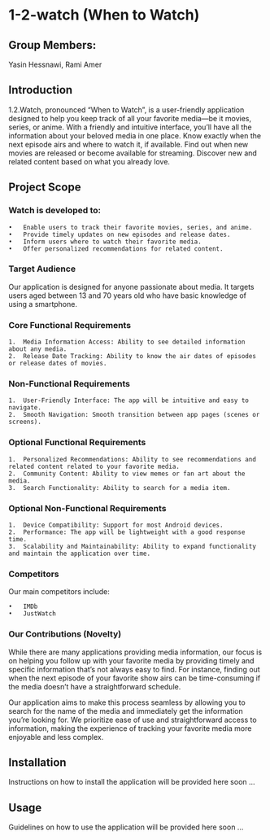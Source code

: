# 1-2-watch (When to Watch)
## Group Members: 
Yasin Hessnawi, Rami Amer

## Introduction

1.2.Watch, pronounced “When to Watch”, is a user-friendly application designed to help you keep track of all your favorite media—be it movies, series, or anime. With a friendly and intuitive interface, you’ll have all the information about your beloved media in one place. Know exactly when the next episode airs and where to watch it, if available. Find out when new movies are released or become available for streaming. Discover new and related content based on what you already love.

## Project Scope

### Watch is developed to:

	•	Enable users to track their favorite movies, series, and anime.
	•	Provide timely updates on new episodes and release dates.
	•	Inform users where to watch their favorite media.
	•	Offer personalized recommendations for related content.

### Target Audience

Our application is designed for anyone passionate about media. It targets users aged between 13 and 70 years old who have basic knowledge of using a smartphone.

### Core Functional Requirements

	1.	Media Information Access: Ability to see detailed information about any media.
	2.	Release Date Tracking: Ability to know the air dates of episodes or release dates of movies.

### Non-Functional Requirements

	1.	User-Friendly Interface: The app will be intuitive and easy to navigate.
	2.	Smooth Navigation: Smooth transition between app pages (scenes or screens).

### Optional Functional Requirements

	1.	Personalized Recommendations: Ability to see recommendations and related content related to your favorite media.
	2.	Community Content: Ability to view memes or fan art about the media.
	3.	Search Functionality: Ability to search for a media item.

### Optional Non-Functional Requirements

	1.	Device Compatibility: Support for most Android devices.
	2.	Performance: The app will be lightweight with a good response time.
	3.	Scalability and Maintainability: Ability to expand functionality and maintain the application over time.

### Competitors

Our main competitors include:

	•	IMDb
	•	JustWatch

### Our Contributions (Novelty)

While there are many applications providing media information, our focus is on helping you follow up with your favorite media by providing timely and specific information that’s not always easy to find. For instance, finding out when the next episode of your favorite show airs can be time-consuming if the media doesn’t have a straightforward schedule.

Our application aims to make this process seamless by allowing you to search for the name of the media and immediately get the information you’re looking for. We prioritize ease of use and straightforward access to information, making the experience of tracking your favorite media more enjoyable and less complex.

## Installation

Instructions on how to install the application will be provided here soon ...

## Usage

Guidelines on how to use the application will be provided here soon ...
